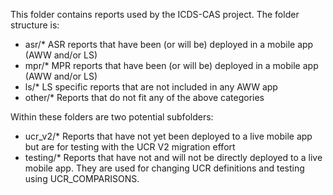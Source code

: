 This folder contains reports used by the ICDS-CAS project. The folder structure is:

- asr/\* ASR reports that have been (or will be) deployed in a mobile app (AWW and/or LS)
- mpr/\* MPR reports that have been (or will be) deployed in a mobile app (AWW and/or LS)
- ls/\* LS specific reports that are not included in any AWW app
- other/\* Reports that do not fit any of the above categories

Within these folders are two potential subfolders:

- ucr_v2/\* Reports that have not yet been deployed to a live mobile app but are for testing with the UCR V2 migration effort
- testing/\* Reports that have not and will not be directly deployed to a live mobile app.
  They are used for changing UCR definitions and testing using UCR_COMPARISONS.
